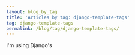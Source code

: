 ```yaml
---
layout: blog_by_tag
title: 'Articles by tag: django-template-tags'
tag: django-template-tags
permalink: /blog/tag/django-template-tags/
---
```

I'm using Django's